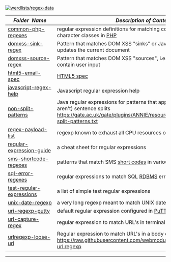[![werdlists/regex-data](https://img.shields.io/badge/werdlists-regex_data-purple.svg?logo=github&style=popout&longCache=true)](# "werdlists/regex-data")

|&nbsp;&nbsp;&nbsp;&nbsp;_Folder&nbsp;&nbsp;Name_&nbsp;&nbsp;&nbsp;&nbsp;| _Description of Contents_
|:----------------|--------------------------------------------------------------------------------------------------------------------------------------------------------
| [common-php-regexes](common-php-regexes.txt) |  regular expression definitions for matching common strings and character classes in [PHP](http://www.php.net) 
| [domxss-sink-regex](domxss-sink-regex.txt) | Pattern that matches DOM XSS "sinks" or JavaScript syntax which updates the current document   
| [domxss-source-regex](domxss-source-regex.txt) | Pattern that matches DOM XSS "sources", i.e. JavaScript syntax that may contain user input   
| [html5-email-spec](html5-email-spec.txt) |  [HTML5 spec](https://html.spec.whatwg.org/multipage/input.html#e-mail-state-(type%3Demail) "input tag with type=email") 
| [javascript-regex-help](javascript-regex-help.md) | Javascript regular expression help
| [non-split-patterns](non-split-patterns.js) | Java regular expressions for patterns that appear to be (but actually aren't) sentence splits <https://gate.ac.uk/gate/plugins/ANNIE/resources/regex-splitter/non-split-patterns.txt>  
| [regex-payload-list](regex-payload-list.txt) |  regexp known to exhaust all CPU resources on Chrome and NodeJS 
| [regular-expression-guide](regular-expression-guide.txt) |  a cheat sheet for regular expressions 
| [sms-shortcode-regexes](sms-shortcode-regexes.txt) |  patterns that match SMS [short codes](https://wikipedia.org/wiki/Short_code "Short codes are short digit sequences, significantly shorter than telephone numbers, that are used to address messages in Multimedia Messaging System and Short Messaging Service systems of mobile network operators.") in various countries   
| [sql-error-regexes](sql-error-regexes.txt) |  regular expressions to match SQL [RDBMS](https://wikipedia.org/wiki/Relational_database_management_system "A database management system based on the relational model of data.") error strings   
| [test-regular-expressions](test-regular-expressions.txt) | a list of simple test regular expressions
| [unix-date-regexp](unix-date-regexp.txt) |  a very long regexp meant to match UNIX date strings 
| [uri-regexp-putty](uri-regexp-putty.txt) | default regular expression configured in [PuTTY](https://putty.org "PuTTY is an SSH and telnet client") for matching URI's
| [url-capture-regex](url-capture-regex.txt) | regular expression to match URL's in terminal text from [iTerm2](https://iterm2.com "iTerm2 is a terminal emulator for macOS that does amazing things.") settings
| [urlregexp-loose-url](urlregexp-loose-url.txt) | Regular expression to match URL's in a body of plain text <https://raw.githubusercontent.com/webmodules/urlregexp/master/loose-url.regexp>  

* * *

